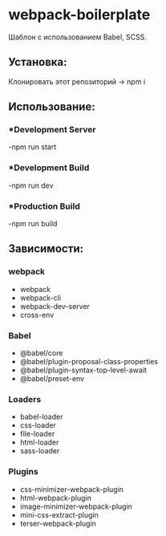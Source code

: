 # webpack-boilerplate

Шаблон с использованием Babel, SCSS.

<h2>Установка:</h2>

Клонировать этот репозиторий -> npm i

<h2>Использование:</h2>

<h3>*Development Server</h3>

-npm run start

<h3>*Development Build</h3>

-npm run dev

<h3>*Production Build</h3>

-npm run build

<h2>Зависимости:</h2>

<h3>webpack</h3>

<ul>
  <li>webpack</li>
  <li>webpack-cli</li>
  <li>webpack-dev-server</li>
  <li>cross-env</li>
</ul>
  
<h3>Babel</h3>
  
<ul>
  <li>@babel/core</li>
  <li>@babel/plugin-proposal-class-properties</li>
  <li>@babel/plugin-syntax-top-level-await</li>
  <li>@babel/preset-env</li>
</ul>

<h3>Loaders</h3>
  
<ul>
  <li>babel-loader</li>
  <li>css-loader</li>
  <li>file-loader</li>
  <li>html-loader</li>
  <li>sass-loader</li>
</ul>

<h3>Plugins</h3>
  
<ul>
  <li>css-minimizer-webpack-plugin</li>
  <li>html-webpack-plugin</li>
  <li>image-minimizer-webpack-plugin</li>
  <li>mini-css-extract-plugin</li>
  <li>terser-webpack-plugin</li>
</ul>
